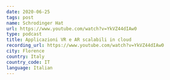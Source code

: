```yaml
---
date: 2020-06-25
tags: post
name: Schrodinger Hat
url: https://www.youtube.com/watch?v=YkVZ44dIAw0
type: podcast
title: Applicazioni VR e AR scalabili in cloud
recording_url: https://www.youtube.com/watch?v=YkVZ44dIAw0
city: Florence
country: Italy
country_code: IT
language: Italian
---
```

